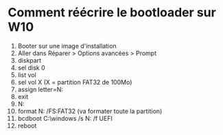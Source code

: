 # Comment réécrire le bootloader sur W10
1. Booter sur une image d'installation
2. Aller dans Réparer > Options avancées > Prompt
3. diskpart
4. sel disk 0
5. list vol
6. sel vol X (X = partition FAT32 de 100Mo)
7. assign letter=N:
8. exit
9. N:
10. format N: /FS:FAT32 (va formater toute la partition)
11. bcdboot C:\windows /s N: /f UEFI
12. reboot
